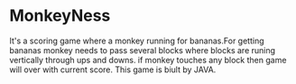 # MonkeyNess
It's a scoring game where a monkey running for bananas.For getting bananas 
monkey needs to pass several blocks where blocks are runing vertically through ups and downs.
if monkey touches any block then game will over  with current score.
This game is biult by JAVA.
